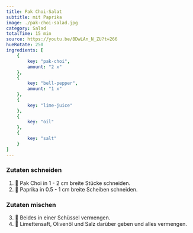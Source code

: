 ```yaml
---
title: Pak Choi-Salat
subtitle: mit Paprika
image: ./pak-choi-salad.jpg
category: Salad
totalTime: 15 min
source: https://youtu.be/BDwLAn_N_ZU?t=266
hueRotate: 250
ingredients: [
    {
        key: "pak-choi",
        amount: "2 x"
    },
    {
        key: "bell-pepper",
        amount: "1 x"
    },
    {
        key: "lime-juice"
    },
    {
        key: "oil"
    },
    {
        key: "salt"
    }
]
---
```


### Zutaten schneiden

1. 🔪 Pak Choi in 1 - 2 cm breite Stücke schneiden.
2. 🔪 Paprika in 0.5 - 1 cm breite Scheiben schneiden.

### Zutaten mischen

3. 🥣 Beides in einer Schüssel vermengen.
4. 🧂 Limettensaft, Olivenöl und Salz darüber geben und alles vermengen.